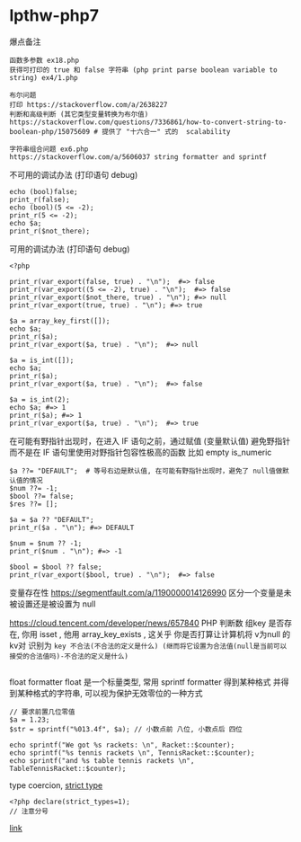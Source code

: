# lpthw-php7

爆点备注
```
函数多参数 ex18.php
获得可打印的 true 和 false 字符串 (php print parse boolean variable to string) ex4/1.php
```
```
布尔问题
打印 https://stackoverflow.com/a/2638227
判断和高级判断 (其它类型变量转换为布尔值) https://stackoverflow.com/questions/7336861/how-to-convert-string-to-boolean-php/15075609 # 提供了 "十六合一" 式的  scalability
```
```
字符串组合问题 ex6.php
https://stackoverflow.com/a/5606037 string formatter and sprintf
```


不可用的调试办法 (打印语句 debug)
```
echo (bool)false;
print_r(false);
echo (bool)(5 <= -2);
print_r(5 <= -2);
echo $a;
print_r($not_there);
```

可用的调试办法 (打印语句 debug)
```
<?php

print_r(var_export(false, true) . "\n");  #=> false
print_r(var_export((5 <= -2), true) . "\n");  #=> false
print_r(var_export($not_there, true) . "\n"); #=> null
print_r(var_export(true, true) . "\n"); #=> true

$a = array_key_first([]);
echo $a;
print_r($a);
print_r(var_export($a, true) . "\n");  #=> null

$a = is_int([]);
echo $a;
print_r($a);
print_r(var_export($a, true) . "\n");  #=> false

$a = is_int(2);
echo $a; #=> 1
print_r($a); #=> 1
print_r(var_export($a, true) . "\n");  #=> true
```

在可能有野指针出现时，在进入 IF 语句之前，通过赋值 (变量默认值) 避免野指针
而不是在 IF 语句里使用对野指针包容性极高的函数 比如 empty is_numeric
```
$a ??= "DEFAULT";  # 等号右边是默认值, 在可能有野指针出现时，避免了 null值做默认值的情况
$num ??= -1;
$bool ??= false;
$res ??= [];

$a = $a ?? "DEFAULT";
print_r($a . "\n"); #=> DEFAULT

$num = $num ?? -1;
print_r($num . "\n"); #=> -1

$bool = $bool ?? false;
print_r(var_export($bool, true) . "\n");  #=> false

```

变量存在性
https://segmentfault.com/a/1190000014126990 区分一个变量是未被设置还是被设置为 null

https://cloud.tencent.com/developer/news/657840 PHP 判断数 组key 是否存在, 你用 isset , 他用 array_key_exists , 这关乎 你是否打算让计算机将 v为null 的 kv对 识别为 `key 不合法(不合法的定义是什么) (继而将它设置为合法值(null是当前可以接受的合法值吗)-不合法的定义是什么)`
```

```

float formatter
float 是一个标量类型, 常用 sprintf formatter 得到某种格式 并得到某种格式的字符串, 可以视为保护无效零位的一种方式
``` ex541/4.php
// 要求前置几位零值
$a = 1.23;
$str = sprintf("%013.4f", $a); // 小数点前 八位, 小数点后 四位
```
``` ex58/env2/case32/script.php
echo sprintf("We got %s rackets: \n", Racket::$counter);
echo sprintf("%s tennis rackets \n", TennisRacket::$counter);
echo sprintf("and %s table tennis rackets \n", TableTennisRacket::$counter);
```


type coercion, [strict type](https://stackoverflow.com/questions/48723637/what-do-strict-types-do-in-php)
```
<?php declare(strict_types=1);
// 注意分号
```
[link](https://php.watch/versions/7.4/typed-properties)
